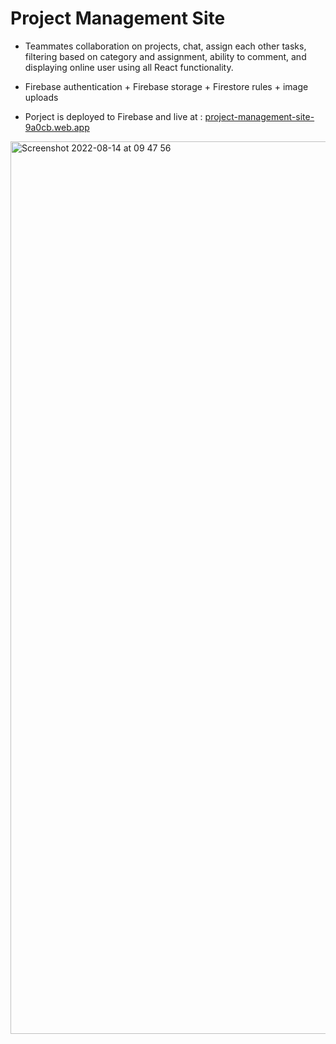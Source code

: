 
# Project Management Site 
- Teammates collaboration on projects, chat, assign each other tasks, filtering based on category and assignment, ability to comment, and displaying online user using all React functionality.

- Firebase authentication + Firebase storage + Firestore rules + image uploads

- Porject is deployed to Firebase and live at : [project-management-site-9a0cb.web.app](https://project-management-site-9a0cb.web.app)


<img width="1428" alt="Screenshot 2022-08-14 at 09 47 56" src="https://user-images.githubusercontent.com/52753698/184527538-dc883f5a-3989-4094-b6f7-7da6a724712d.png">
